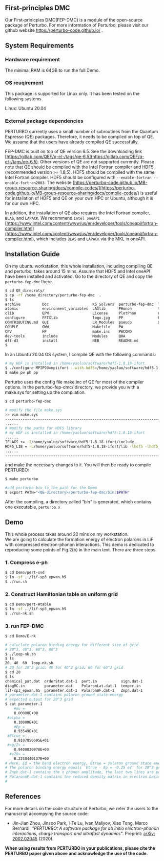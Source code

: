 ## First-principles DMC
 
Our First-prinicples DMC(FEP-DMC) is a module of the open-source package of Perturbo. For more information of Perturbo, please visit our github website https://perturbo-code.github.io/ . 

## System Requirements
### Hardware requirement 
The minimal RAM is 64GB to run the full Demo. 
### OS reuqirement 
This package is supported for Linux only. It has been tested on the following systems. 

Linux: Ubuntu 20.04

### External package dependencies 
PERTURBO currently uses a small number of subroutines from the Quantum Espresso (QE) packages. Therefore, it needs to be compiled on top of QE. We assume that the users have already compiled QE successfully.

FEP-DMC is built on top of QE version 6.5. See the downloading link [https://gitlab.com/QEF/q-e/-/tags/qe-6.5](https://gitlab.com/QEF/q-e/-/tags/qe-6.5). Other versions of QE are not supported currently. Please note that QE should be compiled with the Intel Fortran compiler and HDF5 (recommended version >= 1.8.5). HDF5 should be compiled with the same Intel Fortran compiler. HDF5 should be configured with `--enable-fortran --enable-fortran2003`. The website [https://perturbo-code.github.io/MB-group-resource-sharing/docs/compile-codes/](https://perturbo-code.github.io/MB-group-resource-sharing/docs/compile-codes/) is useful for installation of HDF5 and QE on your own HPC or Ubuntu, although it is for our own HPC.

In addition, the installation of QE also requires the Intel Fortran compiler, `BLAS`, and `LAPACK`. We recommend `Intel oneAPI` [https://www.intel.com/content/www/us/en/developer/tools/oneapi/fortran-compiler.html](https://www.intel.com/content/www/us/en/developer/tools/oneapi/fortran-compiler.html), which includes `BLAS` and `LAPACK` via the MKL in oneAPI.
 

## Installation Guide 
On my ubuntu workstation, this whole installation, including compiling QE and perturbo, takes around 15 mins. 
Assume that HDF5 and Intel oneAPI have been installed and activated.
Go to the directory of QE and copy the `perturbo-fep-dmc` there.
```bash 
$ cd QE_direcroty/
$ cp -rf /some_directory/perturbo-fep-dmc  .
$ ls 
archive          Doc                    KS_Solvers  perturbo-fep-dmc  TDDFPT
atomic           environment_variables  LAXlib      PHonon            test-suite
clib             EPW                    License     PlotPhon          upftools
configure        FFTXlib                logo.jpg    PP                UtilXlib
CONTRIBUTING.md  GUI                    LR_Modules  pseudo            XSpectra
COUPLE           GWW                    Makefile    PW
CPV              HP                     make.inc    PWCOND
dev-tools        include                Modules     QHA
dft-d3           install                NEB         README.md
$

```


In an Ubuntu 20.04 OS system, I compile QE with the following commands:
```bash
# my HDF is installed in /home/yaoluo/software/hdf5-1.8.18-ifort
$ ./configure MPIF90=mpiifort --with-hdf5=/home/yaoluo/software/hdf5-1.8.18-ifort
$ make pw ph pp 
```

Perturbo uses the config file make.inc of QE for most of the compiler options.
In the perturbo-fep-dmc/ directory, we provide you with a make.sys for setting up the compilation.

```bash
$ cd perturbo-fep-dmc

# modify the file make.sys
>> vim make.sys
------------------------------------------------------------------------------------------
......
# modify the paths for HDF5 library
# my HDF is installed in /home/yaoluo/software/hdf5-1.8.18-ifort
......
IFLAGS += -I/home/yaoluo/software/hdf5-1.8.18-ifort/include
HDF5_LIB = -L/home/yaoluo/software/hdf5-1.8.18-ifort/lib -lhdf5 -lhdf5_fortran
......
------------------------------------------------------------------------------------------
```

and make the necessary changes to it. You will then be ready to compile PERTURBO:

```bash
$ make perturbo 

#add perturbo bin to the path for the Demo
$ export PATH="<QE-directory>/perturbo-fep-dmc/bin:$PATH"
```

After the compiling, a directory called _"bin"_ is generated, which contains one executable, `perturbo.x`

## Demo 
This whole process takes around 20 mins on my workstation.  
We are going to calculate the formation energy of electron polarons in LiF with compressed electron-phonon interactions.
This demo is dedicated to reproducing some points of Fig.2(b) in the main text.
There are three steps.
### 1. Compress e-ph 
```bash 
$ cd Demo/pert-svd
$ ln -sf ../lif-sp3_epwan.h5
$ ./run.sh 
```
### 2. Construct Hamiltonian table on uniform grid
```bash 
$ cd Demo/pert-Htable
$ ln -sf ../lif-sp3_epwan.h5
$ ./run-nk.sh 
```
### 3. run FEP-DMC
```bash 
$ cd Demo/E-nk

# caluclate polaron binding energy for different size of grid 
# 20^3, 40^3, 60^3, 80^3 
$ ./loop-nk.sh
$ ls 
20  40  60  loop-nk.sh
# 20 for 20^3 grid; 40 for 40^3 grid; 60 for 60^3 grid
$ cd 20 
$ ls 
chemical_pot.dat  orderStat.dat-1  pert.in           sign.dat-1
diagMC.in         parameter.dat    PolaronLat.dat-1  temper.in
lif-sp3_epwan.h5  parameter.dat-1  PolaronWF.dat-1   Znph.dat-1
# parameter.dat-1 contains polaron ground state energy 
# expected output for 20^3 grid 
$ cat parameter.1
    #mu = 
    0.00000E+00
 #alpha = 
    0.10000E+01
    #Ep = 
    0.93549E+01
 #Etrue = 
    0.9107056695E+01
 #<g/Z> = 
    0.9400030978E+00
  #<Z0> = 
    0.2238440137E+00
# Here, Ep = the band electron energy, Etrue = polaron ground state energy; 
# The polaron binding energy equals `Etrue - Ep = -0.25 eV` for 20^3 grid. 
# Znph.dat-1 contains the n phonon amplitude, the last two lines are polaron ground state energy 
# PolaronWF.dat-1 contains the reduced density matrix in electron basis 
# 
```


## References

For more details on the code structure of Perturbo, we refer the users to the manuscript accompying the source code: 

- Jin-Jian Zhou, Jinsoo Park, I-Te Lu, Ivan Maliyov, Xiao Tong, Marco Bernardi, <i>"PERTURBO: A software package for ab initio electron-phonon interactions, charge transport and ultrafast dynamics"</i>. Preprint: <a href="https://arxiv.org/abs/2002.02045" target="_blank"> arXiv: 2002.02045</a> (2020).

**When using results from PERTURBO in your publications, please cite the PERTURBO paper given above and acknowledge the use of the code.**
